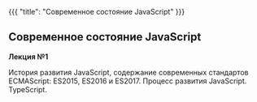 {{{
	"title": "Современное состояние JavaScript"
}}}

## Современное состояние JavaScript
__Лекция №1__

История развития JavaScript, содержание современных стандартов ECMAScript: ES2015, ES2016 и ES2017. Процесс развития JavaScript. TypeScript.
